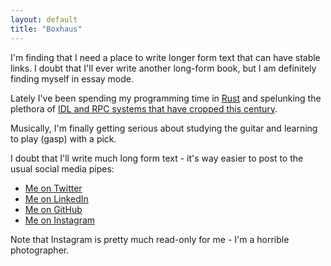 ```yaml
---
layout: default
title: "Boxhaus"
---
```


I'm finding that I need a place to write longer form text that can have stable links. I doubt that I'll ever write another long-form book, but I am definitely finding myself in essay mode. 

Lately I've been spending my programming time in [Rust](https://www.rust-lang.org) and spelunking the plethora of [IDL and RPC systems that have cropped this century](https://twitter.com/donbox/status/1402720653942218753). 

Musically, I'm finally getting serious about studying the guitar and learning to play (gasp) with a pick.

I doubt that I'll write much long form text - it's way easier to post to the usual social media pipes:

- [Me on Twitter](https://twitter.com/donbox)
- [Me on LinkedIn](https://www.linkedin.com/in/don-box-1a27b/)
- [Me on GitHub](https://github.com/donbox)
- [Me on Instagram](https://www.instagram.com/don.box/)

Note that Instagram is pretty much read-only for me - I'm a horrible photographer.





<!--
<ul>
  {% for post in site.posts %}
    <li>
      <a href="{{ post.url }}">{{ post.title }}</a>
    </li>
  {% endfor %}
</ul>

-->